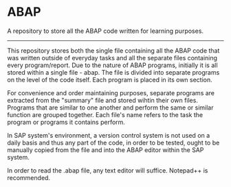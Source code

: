 # ABAP
A repository to store all the ABAP code written for learning purposes.

---
This repository stores both the single file containing all the ABAP code that was written outside of everyday tasks and all the separate files containing every program/report. Due to the nature of ABAP programs, initially it is all stored within a single file - abap. The file is divided into separate programs on the level of the code itself. Each program is placed in its own section.

For convenience and order maintaining purposes, separate programs are extracted from the "summary" file and stored wihtin their own files. Programs that are similar to one
another and perform the same or similar function are grouped together. Each file's name refers to the task the program or programs it contains perform.

In SAP system's environment, a version control system is not used on a daily basis and thus any part of the code, in order to be tested, ought to be manually copied from the file and into the ABAP editor within the SAP system.

In order to read the .abap file, any text editor will suffice. Notepad++ is recommended.

